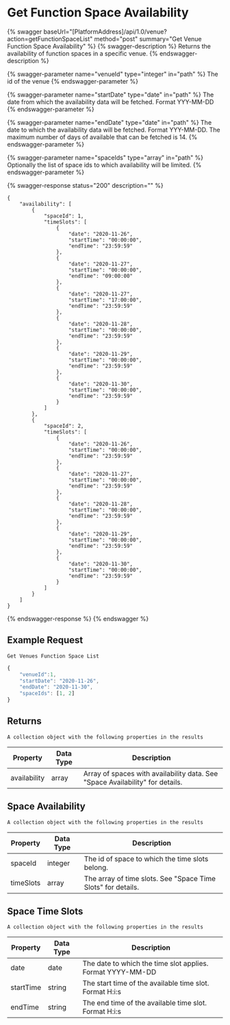 # Get Function Space Availability

{% swagger baseUrl="[PlatformAddress]/api/1.0/venue?action=getFunctionSpaceList" method="post" summary="Get Venue Function Space Availability" %}
{% swagger-description %}
Returns the availability of function spaces in a specific venue.
{% endswagger-description %}

{% swagger-parameter name="venueId" type="integer" in="path" %}
The id of the venue
{% endswagger-parameter %}

{% swagger-parameter name="startDate" type="date" in="path" %}
The date from which the availability data will be fetched. Format YYY-MM-DD
{% endswagger-parameter %}

{% swagger-parameter name="endDate" type="date" in="path" %}
The date to which the availability data will be fetched. Format YYY-MM-DD. The maximum number of days of available that can be fetched is 14.
{% endswagger-parameter %}

{% swagger-parameter name="spaceIds" type="array" in="path" %}
Optionally the list of space ids to which availability will be limited.
{% endswagger-parameter %}

{% swagger-response status="200" description="" %}
```
{
    "availability": [
        {
            "spaceId": 1,
            "timeSlots": [
                {
                    "date": "2020-11-26",
                    "startTime": "00:00:00",
                    "endTime": "23:59:59"
                },
                {
                    "date": "2020-11-27",
                    "startTime": "00:00:00",
                    "endTime": "09:00:00"
                },
                {
                    "date": "2020-11-27",
                    "startTime": "17:00:00",
                    "endTime": "23:59:59"
                },
                {
                    "date": "2020-11-28",
                    "startTime": "00:00:00",
                    "endTime": "23:59:59"
                },
                {
                    "date": "2020-11-29",
                    "startTime": "00:00:00",
                    "endTime": "23:59:59"
                },
                {
                    "date": "2020-11-30",
                    "startTime": "00:00:00",
                    "endTime": "23:59:59"
                }
            ]
        },
        {
            "spaceId": 2,
            "timeSlots": [
                {
                    "date": "2020-11-26",
                    "startTime": "00:00:00",
                    "endTime": "23:59:59"
                },
                {
                    "date": "2020-11-27",
                    "startTime": "00:00:00",
                    "endTime": "23:59:59"
                },
                {
                    "date": "2020-11-28",
                    "startTime": "00:00:00",
                    "endTime": "23:59:59"
                },
                {
                    "date": "2020-11-29",
                    "startTime": "00:00:00",
                    "endTime": "23:59:59"
                },
                {
                    "date": "2020-11-30",
                    "startTime": "00:00:00",
                    "endTime": "23:59:59"
                }
            ]
        }
    ]
}
```
{% endswagger-response %}
{% endswagger %}

## Example Request

`Get Venues Function Space List`

```javascript
{
    "venueId":1,
    "startDate": "2020-11-26",
    "endDate": "2020-11-30",
    "spaceIds": [1, 2]
}
```

## Returns

`A collection object with the following properties in the results`

| Property     | Data Type | Description                                                                   |
| ------------ | --------- | ----------------------------------------------------------------------------- |
| availability | array     | Array of spaces with availability data. See "Space Availability" for details. |

## Space Availability

`A collection object with the following properties in the results`

| Property  | Data Type | Description                                                  |
| --------- | --------- | ------------------------------------------------------------ |
| spaceId   | integer   | The id of space to which the time slots belong.              |
| timeSlots | array     | The array of time slots. See "Space Time Slots" for details. |

## Space Time Slots

`A collection object with the following properties in the results`

| Property  | Data Type | Description                                                |
| --------- | --------- | ---------------------------------------------------------- |
| date      | date      | The date to which the time slot applies. Format YYYY-MM-DD |
| startTime | string    | The start time of the available time slot. Format H:i:s    |
| endTime   | string    | The end time of the available time slot. Format H:i:s      |
